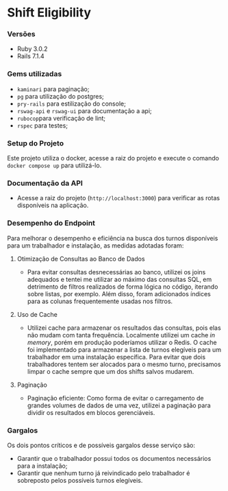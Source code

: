 # Shift Eligibility

### Versões

- Ruby 3.0.2
- Rails 7.1.4

### Gems utilizadas

- `kaminari` para paginação;
- `pg` para utilização do postgres;
- `pry-rails` para estilização do console;
- `rswag-api` e `rswag-ui` para documentação a api;
- `rubocop`para verificação de lint;
- `rspec` para testes;

### Setup do Projeto

Este projeto utiliza o docker, acesse a raiz do projeto e execute o comando `docker compose up` para utilizá-lo.

### Documentação da API

- Acesse a raiz do projeto (`http://localhost:3000`) para verificar as rotas disponíveis na aplicação.

### Desempenho do Endpoint

Para melhorar o desempenho e eficiência na busca dos turnos disponíveis para um trabalhador e instalação, as medidas adotadas foram:

1. Otimização de Consultas ao Banco de Dados
    - Para evitar consultas desnecessárias ao banco, utilizei os joins adequados e tentei me utilizar ao máximo
    das consultas SQL, em detrimento de filtros realizados de forma lógica no código, iterando sobre listas, por exemplo.
    Além disso, foram adicionados índices para as colunas frequentemente usadas nos filtros.

2. Uso de Cache
    - Utilizei cache para armazenar os resultados das consultas, pois elas não mudam com tanta frequência. Localmente
    utilizei um cache _in memory_, porém em produção poderíamos utilizar o Redis. O cache foi implementado para armazenar a
    lista de turnos elegíveis para um trabalhador em uma instalação específica. Para evitar que dois trabalhadores tentem
    ser alocados para o mesmo turno, precisamos limpar o cache sempre que um dos shifts salvos mudarem.

3. Paginação
    - Paginação eficiente: Como forma de evitar o carregamento de grandes volumes de dados de uma vez, utilizei a paginação para dividir
    os resultados em blocos gerenciáveis.

### Gargalos

Os dois pontos críticos e de possíveis gargalos desse serviço são:

- Garantir que o trabalhador possui todos os documentos necessários para a instalação;
- Garantir que nenhum turno já reivindicado pelo trabalhador é sobreposto pelos possíveis turnos elegíveis.
